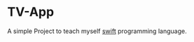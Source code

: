 # TV-App

A simple Project to teach myself [swift](https://developer.apple.com/swift/) programming language.
